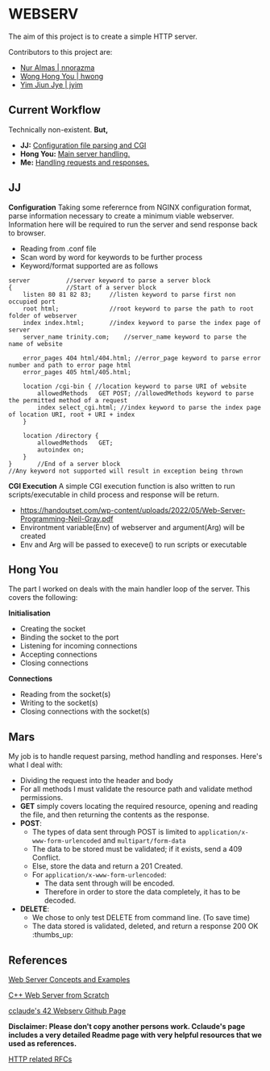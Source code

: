 # WEBSERV
The aim of this project is to create a simple HTTP server.

Contributors to this project are: 
* [Nur Almas | nnorazma](https://github.com/M4rrs)
* [Wong Hong You | hwong](https://github.com/thewongwaae)
* [Yim Jiun Jye | jyim](https://github.com/SkyHearts)

## Current Workflow
Technically non-existent. **But,**
* **JJ:** [Configuration file parsing and CGI](#jj)
* **Hong You:** [Main server handling.](#hong-you)
* **Me:** [Handling requests and responses.](#mars)

## JJ

<b>Configuration</b>
Taking some referernce from NGINX configuration format, parse information necessary to create a minimum viable webserver. Information here will be required to run the server and send response back to browser.
* Reading from .conf file
* Scan word by word for keywords to be further process
* Keyword/format supported are as follows
```
server 			//server keyword to parse a server block
{ 				//Start of a server block
	listen 80 81 82 83; 	//listen keyword to parse first non occupied port
	root html;				//root keyword to parse the path to root folder of webserver
	index index.html;		//index keyword to parse the index page of server
	server_name trinity.com;	//server_name keyword to parse the name of website
	
	error_pages 404 html/404.html; //error_page keyword to parse error number and path to error page html
	error_pages 405 html/405.html;

	location /cgi-bin { //location keyword to parse URI of website
		allowedMethods   GET POST; //allowedMethods keyword to parse the permitted method of a request
		index select_cgi.html; //index keyword to parse the index page of location URI, root + URI + index
	}
	
	location /directory {
		allowedMethods   GET;
		autoindex on;
	}
}		//End of a server block
//Any keyword not supported will result in exception being thrown
```

<b>CGI Execution</b>
A simple CGI execution function is also written to run scripts/executable in child process and response will be return.
* https://handoutset.com/wp-content/uploads/2022/05/Web-Server-Programming-Neil-Gray.pdf
* Environtment variable(Env) of webserver and argument(Arg) will be created
* Env and Arg will be passed to execeve() to run scripts or executable


## Hong You
The part I worked on deals with the main handler loop of the server. This covers the following:

<b>Initialisation</b>
* Creating the socket
* Binding the socket to the port
* Listening for incoming connections
* Accepting connections
* Closing connections

<b>Connections</b>
* Reading from the socket(s)
* Writing to the socket(s)
* Closing connections with the socket(s)

## Mars
My job is to handle request parsing, method handling and responses. Here's what I deal with:

* Dividing the request into the header and body
* For all methods I must validate the resource path and validate method permissions.
* **GET** simply covers locating the required resource, opening and reading the file, and then returning the contents as the response.
* **POST**:
	* The types of data sent through POST is limited to ```application/x-www-form-urlencoded``` and ```multipart/form-data```
	* The data to be stored must be validated; if it exists, send a 409 Conflict.
	* Else, store the data and return a 201 Created.
	* For ```application/x-www-form-urlencoded```:
		* The data sent through will be encoded.
		* Therefore in order to store the data completely, it has to be decoded.
* **DELETE**:
	* We chose to only test DELETE from command line. (To save time)
	* The data stored is validated, deleted, and return a response 200 OK :thumbs_up:

## References
[Web Server Concepts and Examples](https://www.youtube.com/watch?v=9J1nJOivdyw)

[C++ Web Server from Scratch](https://youtu.be/YwHErWJIh6Y)

[cclaude's 42 Webserv Github Page](https://github.com/cclaude42/webserv)

**Disclaimer: Please don't copy another persons work. Cclaude's page includes a very detailed Readme page with very helpful resources that we used as references.**

[HTTP related RFCs](https://httpwg.org/specs/)
